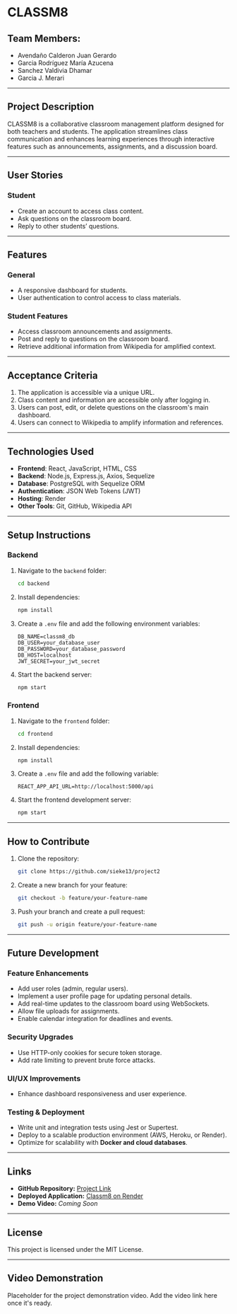 # **CLASSM8**

## **Team Members:**
- Avendaño Calderon Juan Gerardo  
- Garcia Rodríguez María Azucena  
- Sanchez Valdivia Dhamar  
- Garcia J. Merari  

---

## **Project Description**

CLASSM8 is a collaborative classroom management platform designed for both teachers and students. The application streamlines class communication and enhances learning experiences through interactive features such as announcements, assignments, and a discussion board.

---

## **User Stories**

### **Student**
- Create an account to access class content.
- Ask questions on the classroom board.
- Reply to other students’ questions.

---

## **Features**

### **General**
- A responsive dashboard for students.
- User authentication to control access to class materials.

### **Student Features**
- Access classroom announcements and assignments.
- Post and reply to questions on the classroom board.
- Retrieve additional information from Wikipedia for amplified context.

---

## **Acceptance Criteria**

1. The application is accessible via a unique URL.
2. Class content and information are accessible only after logging in.
3. Users can post, edit, or delete questions on the classroom's main dashboard.
4. Users can connect to Wikipedia to amplify information and references.

---

## **Technologies Used**

- **Frontend**: React, JavaScript, HTML, CSS  
- **Backend**: Node.js, Express.js, Axios, Sequelize  
- **Database**: PostgreSQL with Sequelize ORM  
- **Authentication**: JSON Web Tokens (JWT)  
- **Hosting**: Render  
- **Other Tools**: Git, GitHub, Wikipedia API

---

## **Setup Instructions**

### **Backend**
1. Navigate to the `backend` folder:
   ```bash
   cd backend
   ```
2. Install dependencies:
   ```bash
   npm install
   ```
3. Create a `.env` file and add the following environment variables:
   ```plaintext
   DB_NAME=classm8_db
   DB_USER=your_database_user
   DB_PASSWORD=your_database_password
   DB_HOST=localhost
   JWT_SECRET=your_jwt_secret
   ```
4. Start the backend server:
   ```bash
   npm start
   ```

### **Frontend**
1. Navigate to the `frontend` folder:
   ```bash
   cd frontend
   ```
2. Install dependencies:
   ```bash
   npm install
   ```
3. Create a `.env` file and add the following variable:
   ```plaintext
   REACT_APP_API_URL=http://localhost:5000/api
   ```
4. Start the frontend development server:
   ```bash
   npm start
   ```

---

## **How to Contribute**

1. Clone the repository:
   ```bash
   git clone https://github.com/sieke13/project2
   ```
2. Create a new branch for your feature:
   ```bash
   git checkout -b feature/your-feature-name
   ```
3. Push your branch and create a pull request:
   ```bash
   git push -u origin feature/your-feature-name
   ```

---

## **Future Development**
### Feature Enhancements
- Add user roles (admin, regular users).
- Implement a user profile page for updating personal details.
- Add real-time updates to the classroom board using WebSockets.
- Allow file uploads for assignments.
- Enable calendar integration for deadlines and events.

### Security Upgrades
- Use HTTP-only cookies for secure token storage.
- Add rate limiting to prevent brute force attacks.

### UI/UX Improvements
- Enhance dashboard responsiveness and user experience.

### Testing & Deployment
- Write unit and integration tests using Jest or Supertest.
- Deploy to a scalable production environment (AWS, Heroku, or Render).
- Optimize for scalability with **Docker and cloud databases**.

---

## **Links**
- **GitHub Repository:** [Project Link](https://github.com/sieke13/project2)
- **Deployed Application:** [Classm8 on Render](https://project2-at1r.onrender.com)
- **Demo Video:** _Coming Soon_

---

## **License**

This project is licensed under the MIT License.

---

## **Video Demonstration**

Placeholder for the project demonstration video. Add the video link here once it's ready.

